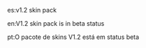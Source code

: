 es:v1.2 skin pack 


en:V1.2 skin pack is in beta status


pt:O pacote de skins V1.2 está em status beta
